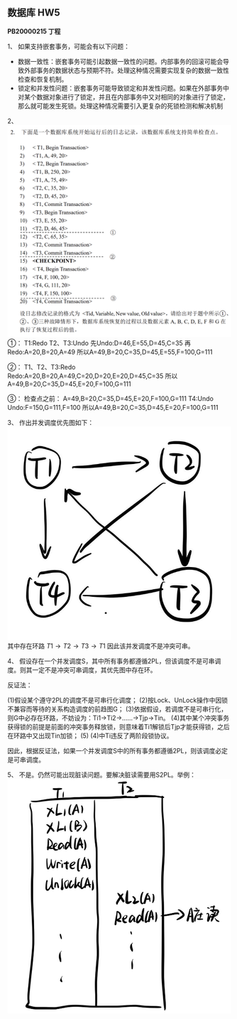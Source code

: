 ## 数据库 HW5

**PB20000215 丁程**

1、
如果支持嵌套事务，可能会有以下问题：
* 数据一致性：嵌套事务可能引起数据一致性的问题。内部事务的回滚可能会导致外部事务的数据状态与预期不符。处理这种情况需要实现复杂的数据一致性检查和恢复机制。
* 锁定和并发性问题：嵌套事务可能导致锁定和并发性问题。如果在外部事务中对某个数据对象进行了锁定，并且在内部事务中又对相同的对象进行了锁定，那么就可能发生死锁。处理这种情况需要引入更复杂的死锁检测和解决机制

2、
![](src/5_3.png)
①：
T1:Redo
T2、T3:Undo
先Undo:D=46,E=55,D=45,C=35
再Redo:A=20,B=20,A=49
所以A=49,B=20,C=35,D=45,E=55,F=100,G=111

②：
T1、T2、T3:Redo
Redo:A=20,B=20,A=49,C=20,D=20,E=20,D=45,C=35
所以A=49,B=20,C=35,D=45,E=20,F=100,G=111

③：
检查点之前：
A=49,B=20,C=35,D=45,E=20,F=100,G=111
T4:Undo
Undo:F=150,G=111,F=100
所以A=49,B=20,C=35,D=45,E=20,F=100,G=111

3、
作出并发调度优先图如下：
![](src/5_1.png)
其中存在环路 $T1 \rightarrow T2 \rightarrow T3 \rightarrow T1$
因此该并发调度不是冲突可串。

4、
假设存在一个并发调度S，其中所有事务都遵循2PL，但该调度不是可串调度。则其一定不是冲突可串调度，其优先图中存在环。

反证法：

(1)假设某个遵守2PL的调度不是可串行化调度；
(2)按Lock、UnLock操作中因锁不兼容而等待的关系构造调度的前趋图G；
(3)依据假设，若调度不是可串行化，则G中必存在环路，不妨设为：Ti1→Ti2→……→Tjp→Tin。
(4)其中某个冲突事务获得锁的前提是前面的冲突事务释放锁，则意味着Ti1解锁后Tjp才能获得锁，之后在环路中又出现Tin加锁；
(5) (4)中Ti违反了两阶段锁协议。

因此，根据反证法，如果一个并发调度S中的所有事务都遵循2PL，则该调度必定是可串调度。

5、
不是。仍然可能出现脏读问题。要解决脏读需要用S2PL。举例：
![](src/5_2.png)
